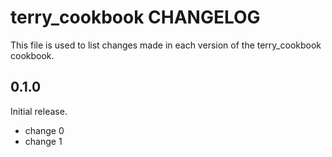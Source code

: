 # terry_cookbook CHANGELOG

This file is used to list changes made in each version of the terry_cookbook cookbook.

## 0.1.0

Initial release.

- change 0
- change 1
